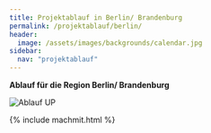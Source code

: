 ```yaml
---
title: Projektablauf in Berlin/ Brandenburg
permalink: /projektablauf/berlin/
header:
  image: /assets/images/backgrounds/calendar.jpg
sidebar:
  nav: "projektablauf"
---
```

**Ablauf für die Region Berlin/ Brandenburg**

![Ablauf UP](/assets/images/logos/AblaufUP.jpg) 


{% include machmit.html %}
